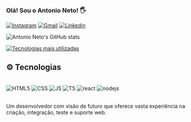 ### Olá! Sou o Antonio Neto! 🖐️

[![Instagram](https://img.shields.io/badge/Instagram-E4405F?style=for-the-badge&logo=instagram&logoColor=white)](https://www.instagram.com/netoacg/)
[![Gmail](https://img.shields.io/badge/Gmail-D14836?style=for-the-badge&logo=gmail&logoColor=white)](mailto:acgomesn@gmail.com)
[![Linkedin](https://img.shields.io/badge/LinkedIn-0077B5?style=for-the-badge&logo=linkedin&logoColor=white)](https://www.linkedin.com/in/netoacgn/)

![Antonio Neto's GitHub stats](https://github-readme-stats.vercel.app/api?username=netoacgn&show_icons=true&theme=dracula)

[![Tecnologias mais utilizadas](https://github-readme-stats.vercel.app/api/top-langs/?username=netoacgn&layout=compact)](https://github.com/netoacgn/github-readme-stats)



## ⚙️ Tecnologias 

<div style="display: inline_block"><br/>
  <img align="center" alt="HTML5" src="https://img.shields.io/badge/HTML5-E34F26?style=for-the-badge&logo=html5&logoColor=white"/>
  <img align="center" alt="CSS" src="https://img.shields.io/badge/CSS3-1572B6?style=for-the-badge&logo=css3&logoColor=white"/>
  <img align="center" alt="JS" src="https://img.shields.io/badge/JavaScript-323330?style=for-the-badge&logo=javascript&logoColor=F7DF1E"/>
  <img align="center" alt="TS" src="https://img.shields.io/badge/TypeScript-007ACC?style=for-the-badge&logo=typescript&logoColor=white"/>
  <img align="center" alt="react" src="https://img.shields.io/badge/React-20232A?style=for-the-badge&logo=react&logoColor=61DAFB"/>
  <img align="center" alt="nodejs" src="https://img.shields.io/badge/Node.js-43853D?style=for-the-badge&logo=node.js&logoColor=white"/>
</div><br/>

Um desenvolvedor com visão de futuro que oferece vasta experiência na criação, integração, teste e suporte web.

